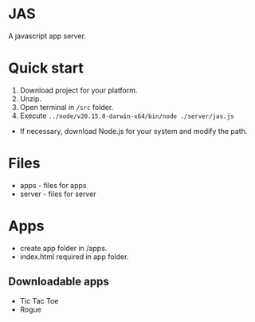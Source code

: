 # JAS
A javascript app server.

# Quick start
1. Download project for your platform.
2. Unzip.
3. Open terminal in `/src` folder.
4. Execute `../node/v20.15.0-darwin-x64/bin/node ./server/jas.js`
- If necessary, download Node.js for your system and modify the path.

# Files
- apps - files for apps
- server - files for server

# Apps
- create app folder in /apps.
- index.html required in app folder.

## Downloadable apps
- Tic Tac Toe
- Rogue